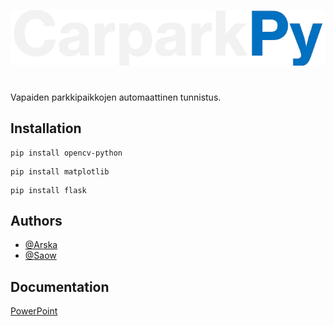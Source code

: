 ![Logo](https://github.com/Arskakoo/CarparkPy/blob/main/image/ReadmeLogo.png)

#

Vapaiden parkkipaikkojen automaattinen tunnistus.

## Installation

```
pip install opencv-python
```

```
pip install matplotlib
```

```
pip install flask
```

## Authors

- [@Arska](https://www.github.com/arskakoo)
- [@Saow](https://www.github.com/saow)

## Documentation

[PowerPoint](https://shorturl.at/oEK6C)
